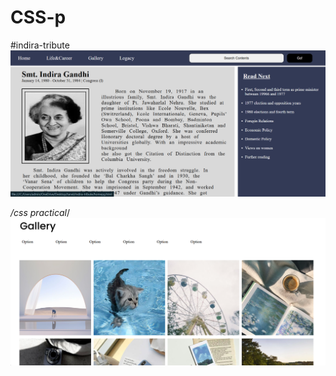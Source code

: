 # CSS-p

#indira-tribute
![image](https://github.com/tanvii-18/CSS-p/blob/f77019d81d33d817c486886974fd0da89394e835/indira-tribute/indira-tribute.png)


*/css practical*/
![screenshot](https://github.com/tanvii-18/CSS-p/blob/60d0532e06c35ee8339b81f5507ce34287469587/css%20project/Screenshot%202024-12-21%20150733.png)
